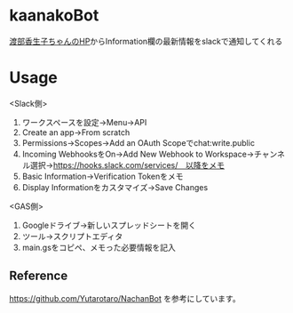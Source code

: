 # kaanakoBot
[渡部香生子ちゃんのHP](https://kanako-watanabe.com/)からInformation欄の最新情報をslackで通知してくれる


# Usage

<Slack側>
1. ワークスペースを設定→Menu→API
2. Create an app→From scratch
3. Permissions→Scopes→Add an OAuth Scopeでchat:write.public
4. Incoming WebhooksをOn→Add New Webhook to Workspace→チャンネル選択→https://hooks.slack.com/services/　以降をメモ
5. Basic Information→Verification Tokenをメモ
6. Display Informationをカスタマイズ→Save Changes

<GAS側>
1. Googleドライブ→新しいスプレッドシートを開く
2. ツール→スクリプトエディタ
3. main.gsをコピペ、メモった必要情報を記入


## Reference
https://github.com/Yutarotaro/NachanBot を参考にしています。
